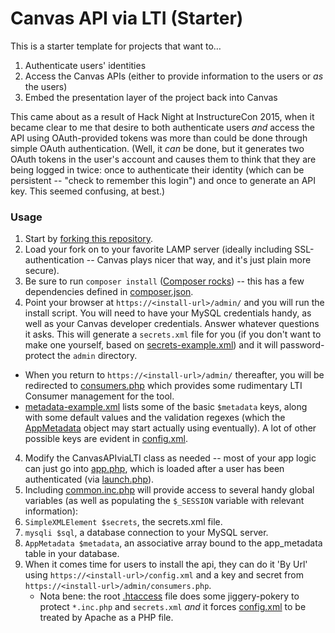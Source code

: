 # Canvas API via LTI (Starter)

This is a starter template for projects that want to…

  1. Authenticate users' identities
  2. Access the Canvas APIs (either to provide information to the users or _as_ the users)
  3. Embed the presentation layer of the project back into Canvas

This came about as a result of Hack Night at InstructureCon 2015, when it became clear to me that desire to both authenticate users _and_ access the API using OAuth-provided tokens was more than could be done through simple OAuth authentication. (Well, it _can_ be done, but it generates two OAuth tokens in the user's account and causes them to think that they are being logged in twice: once to authenticate their identity (which can be persistent -- "check to remember this login") and once to generate an API key. This seemed confusing, at best.)

### Usage

1. Start by [forking this repository](https://help.github.com/articles/fork-a-repo/).
2. Load your fork on to your favorite LAMP server (ideally including SSL-authentication -- Canvas plays nicer that way, and it's just plain more secure).
2. Be sure to run `composer install` ([Composer rocks](https://getcomposer.org/)) -- this has a few dependencies defined in [composer.json](https://github.com/smtech/starter-canvas-api-via-lti/blob/master/composer.json).
3. Point your browser at `https://<install-url>/admin/` and you will run the install script. You will need to have your MySQL credentials handy, as well as your Canvas developer credentials. Answer whatever questions it asks. This will generate a `secrets.xml` file for you (if you don't want to make one yourself, based on [secrets-example.xml](https://github.com/smtech/starter-canvas-api-via-lti/blob/master/secrets-example.xml)) and it will password-protect the `admin` directory.
  - When you return to `https://<install-url>/admin/` thereafter, you will be redirected to [consumers.php](https://github.com/smtech/starter-canvas-api-via-lti/blob/master/admin/consumers.php) which provides some rudimentary LTI Consumer management for the tool.
  - [metadata-example.xml](https://github.com/smtech/starter-canvas-api-via-lti/blob/master/metadata-example.xml) lists some of the basic `$metadata` keys, along with some default values and the validation regexes (which the [AppMetadata](https://github.com/battis/appmetadata) object may start actually using eventually). A lot of other possible keys are evident in [config.xml](https://github.com/smtech/starter-canvas-api-via-lti/blob/master/config.xml).
4. Modify the CanvasAPIviaLTI class as needed -- most of your app logic can just go into [app.php](https://github.com/smtech/starter-canvas-api-via-lti/blob/master/app.php), which is loaded after a user has been authenticated (via [launch.php](https://github.com/smtech/starter-canvas-api-via-lti/blob/master/launch.php)).
5. Including [common.inc.php](https://github.com/smtech/starter-canvas-api-via-lti/blob/master/common.inc.php) will provide access to several handy global variables (as well as populating the `$_SESSION` variable with relevant information):
  1. `SimpleXMLElement $secrets`, the secrets.xml file.
  2. `mysqli $sql`, a database connection to your MySQL server.
  3. `AppMetadata $metadata`, an associative array bound to the app_metadata table in your database.
6. When it comes time for users to install the api, they can do it 'By Url' using `https://<install-url>/config.xml` and a key and secret from `https://<install-url>/admin/consumers.php`.
	- Nota bene: the root [.htaccess](https://github.com/smtech/starter-canvas-api-via-lti/blob/master/.htaccess) file does some jiggery-pokery to protect `*.inc.php` and `secrets.xml` _and_ it forces [config.xml](https://github.com/smtech/starter-canvas-api-via-lti/blob/master/config.xml) to be treated by Apache as a PHP file.